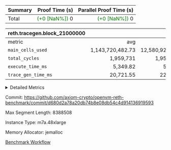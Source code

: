 | Summary | Proof Time (s) | Parallel Proof Time (s) |
|:---|---:|---:|
| Total | <span style='color: green'>(+0 [NaN%])</span> 0 | <span style='color: green'>(+0 [NaN%])</span> 0 |


| reth.tracegen.block_21000000 |||||
|:---|---:|---:|---:|---:|
|metric|avg|sum|max|min|
| `main_cells_used     ` |  1,143,720,482.73 |  12,580,925,310 |  1,923,849,445 |  289,439,716 |
| `total_cycles        ` |  1,959,731 |  1,959,731 |  1,959,731 |  1,959,731 |
| `execute_time_ms     ` |  5,349.82 |  58,848 |  8,799 |  416 |
| `trace_gen_time_ms   ` |  20,721.55 |  227,937 |  28,613 |  9,840 |



<details>
<summary>Detailed Metrics</summary>

| group | block_number | segment | trace_gen_time_ms | total_cycles | main_cells_used | execute_time_ms |
| --- | --- | --- | --- | --- | --- | --- |
| reth.tracegen.block_21000000 | 21000000 | 0 | 15,033 |  | 988,377,140 | 5,856 | 
| reth.tracegen.block_21000000 | 21000000 | 1 | 14,366 |  | 986,002,405 | 4,855 | 
| reth.tracegen.block_21000000 | 21000000 | 10 | 17,754 | 1,959,731 | 289,439,716 | 416 | 
| reth.tracegen.block_21000000 | 21000000 | 2 | 16,158 |  | 986,899,853 | 5,488 | 
| reth.tracegen.block_21000000 | 21000000 | 3 | 9,840 |  | 1,427,253,278 | 1,560 | 
| reth.tracegen.block_21000000 | 21000000 | 4 | 26,477 |  | 1,354,771,259 | 8,799 | 
| reth.tracegen.block_21000000 | 21000000 | 5 | 21,559 |  | 1,088,990,888 | 5,523 | 
| reth.tracegen.block_21000000 | 21000000 | 6 | 26,973 |  | 1,149,991,980 | 7,159 | 
| reth.tracegen.block_21000000 | 21000000 | 7 | 23,898 |  | 1,108,444,790 | 7,214 | 
| reth.tracegen.block_21000000 | 21000000 | 8 | 28,613 |  | 1,276,904,556 | 7,272 | 
| reth.tracegen.block_21000000 | 21000000 | 9 | 27,266 |  | 1,923,849,445 | 4,706 | 

</details>


Commit: https://github.com/axiom-crypto/openvm-reth-benchmark/commit/d680d2a78a20db74b8e08db54c4d914136919593

Max Segment Length: 8388508

Instance Type: m7a.48xlarge

Memory Allocator: jemalloc

[Benchmark Workflow](https://github.com/axiom-crypto/openvm-reth-benchmark/actions/runs/13091541104)
